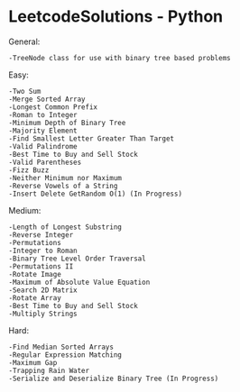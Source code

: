 # LeetcodeSolutions - Python
  
  
  General:
  
    -TreeNode class for use with binary tree based problems
  
  Easy:
    
    -Two Sum
    -Merge Sorted Array
    -Longest Common Prefix
    -Roman to Integer
    -Minimum Depth of Binary Tree
    -Majority Element
    -Find Smallest Letter Greater Than Target
    -Valid Palindrome
    -Best Time to Buy and Sell Stock
    -Valid Parentheses
    -Fizz Buzz
    -Neither Minimum nor Maximum
    -Reverse Vowels of a String
    -Insert Delete GetRandom O(1) (In Progress)
    
  Medium:
    
    -Length of Longest Substring
    -Reverse Integer
    -Permutations
    -Integer to Roman
    -Binary Tree Level Order Traversal
    -Permutations II
    -Rotate Image
    -Maximum of Absolute Value Equation
    -Search 2D Matrix
    -Rotate Array
    -Best Time to Buy and Sell Stock
    -Multiply Strings
    
  Hard:
  
    -Find Median Sorted Arrays
    -Regular Expression Matching
    -Maximum Gap
    -Trapping Rain Water
    -Serialize and Deserialize Binary Tree (In Progress)
